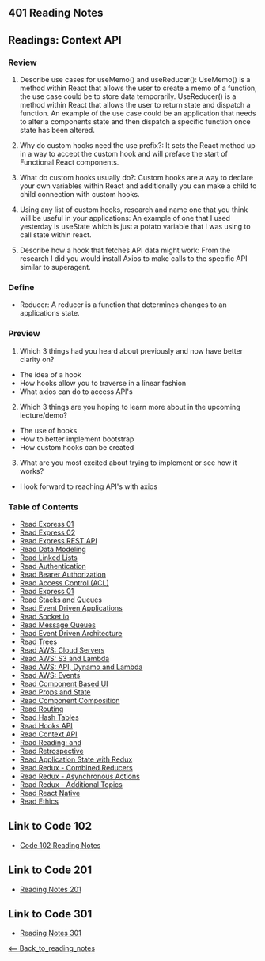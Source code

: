 ## 401 Reading Notes

## Readings: Context API

### Review

1. Describe use cases for useMemo() and useReducer(): UseMemo() is a method within React that allows the user to create a memo of a function, the use case could be to store data temporarily. UseReducer() is a method within React that allows the user to return state and dispatch a function. An example of the use case could be an application that needs to alter a components state and then dispatch a specific function once state has been altered.

2. Why do custom hooks need the use prefix?: It sets the React method up in a way to accept the custom hook and will preface the start of Functional React components.

3. What do custom hooks usually do?: Custom hooks are a way to declare your own variables within React and additionally you can make a child to child connection with custom hooks.

4. Using any list of custom hooks, research and name one that you think will be useful in your applications: An example of one that I used yesterday is useState which is just a potato variable that I was using to call state within react.

5. Describe how a hook that fetches API data might work: From the research I did you would install Axios to make calls to the specific API similar to superagent.

### Define

- Reducer: A reducer is a function that determines changes to an applications state. 

### Preview

1. Which 3 things had you heard about previously and now have better clarity on?

- The idea of a hook
- How hooks allow you to traverse in a linear fashion
- What axios can do to access API's

2. Which 3 things are you hoping to learn more about in the upcoming lecture/demo?

- The use of hooks
- How to better implement bootstrap
- How custom hooks can be created

3. What are you most excited about trying to implement or see how it works?

- I look forward to reaching API's with axios

### Table of Contents

- [Read Express 01](01_Reading.md)
- [Read Express 02](02_Reading.md)
- [Read Express REST API](03_Reading.md)
- [Read Data Modeling](04_Reading.md)
- [Read Linked Lists](05_Reading.md)
- [Read Authentication](06_Reading.md)
- [Read Bearer Authorization](07_Reading.md)
- [Read Access Control (ACL)](08_Reading.md)
- [Read Express 01](09_Reading.md)
- [Read Stacks and Queues](10_Reading.md)
- [Read Event Driven Applications](11_Reading.md)
- [Read Socket.io](12_Reading.md)
- [Read Message Queues](13_Reading.md)
- [Read Event Driven Architecture](14_Reading.md)
- [Read Trees](15_Reading.md)
- [Read AWS: Cloud Servers](16_Reading.md)
- [Read AWS: S3 and Lambda](17_Reading.md)
- [Read AWS: API, Dynamo and Lambda](18_Reading.md)
- [Read AWS: Events](19_Reading.md)
- [Read Component Based UI](26_Reading.md)
- [Read Props and State](27_Reading.md)
- [Read Component Composition](28_Reading.md)
- [Read Routing](29_Reading.md)
- [Read Hash Tables](30_Reading.md)
- [Read Hooks API](31_Reading.md)
- [Read Context API](33_Reading.md)
- [Read Reading: <Login /> and <Auth />](34_Reading.md)
- [Read Retrospective](35_Reading.md)
- [Read Application State with Redux](36_Reading.md)
- [Read Redux - Combined Reducers](37_Reading.md)
- [Read Redux - Asynchronous Actions](38_Reading.md)
- [Read Redux - Additional Topics](39_Reading.md)
- [Read React Native](41_Reading.md)
- [Read Ethics](42_Reading.md)

## Link to Code 102
- [Code 102 Reading Notes](https://jtaisey389.github.io/reading-notes/)

## Link to Code 201
- [Reading Notes 201](https://jtaisey389.github.io/reading-notes201.md/)

## Link to Code 301
- [Reading Notes 301](jtaisey389.github.io/reading-notes301.md/)

[<== Back_to_reading_notes](jtaisey389.github.io/401_readingnotes.md/)